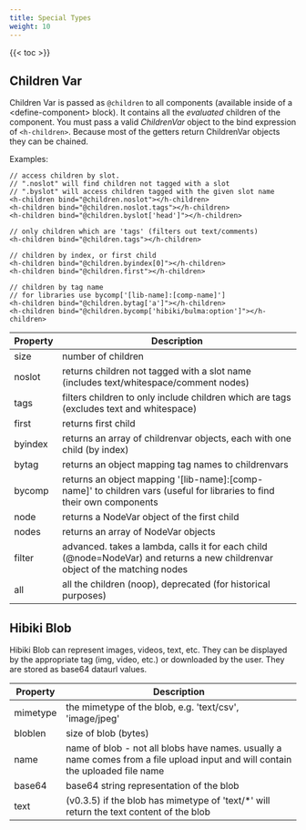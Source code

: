 ```yaml
---
title: Special Types
weight: 10
---
```


{{< toc >}}

## Children Var

Children Var is passed as `@children` to all components (available inside of a &lt;define-component&gt; block).
It contains all the *evaluated* children of the component.  You must pass a valid *ChildrenVar* object to the bind
expression of `<h-children>`.  Because most of the getters return ChildrenVar objects they can be chained.

Examples:
```
// access children by slot.  
// ".noslot" will find children not tagged with a slot
// ".byslot" will access children tagged with the given slot name
<h-children bind="@children.noslot"></h-children>
<h-children bind="@children.noslot.tags"></h-children>
<h-children bind="@children.byslot['head']"></h-children>

// only children which are 'tags' (filters out text/comments)
<h-children bind="@children.tags"></h-children>

// children by index, or first child
<h-children bind="@children.byindex[0]"></h-children>
<h-children bind="@children.first"></h-children>

// children by tag name
// for libraries use bycomp['[lib-name]:[comp-name]']
<h-children bind="@children.bytag['a']"></h-children>
<h-children bind="@children.bycomp['hibiki/bulma:option']"></h-children>

```

| Property | Description |
|----------|-------------|
| size | number of children |
| noslot | returns children not tagged with a slot name (includes text/whitespace/comment nodes) |
| tags | filters children to only include children which are tags (excludes text and whitespace) |
| first | returns first child |
| byindex | returns an array of childrenvar objects, each with one child (by index) |
| bytag | returns an object mapping tag names to childrenvars |
| bycomp | returns an object mapping '[lib-name]:[comp-name]' to children vars (useful for libraries to find their own components |
| node | returns a NodeVar object of the first child |
| nodes | returns an array of NodeVar objects |
| filter | advanced.  takes a lambda, calls it for each child (@node=NodeVar) and returns a new childrenvar object of the matching nodes |
| all | all the children (noop), deprecated (for historical purposes) |


## Hibiki Blob

Hibiki Blob can represent images, videos, text, etc.  They can be displayed by the appropriate tag (img, video, etc.) or downloaded by
the user.  They are stored as base64 dataurl values.

| Property | Description |
|----------|-------------|
| mimetype | the mimetype of the blob, e.g. 'text/csv', 'image/jpeg' |
| bloblen | size of blob (bytes) |
| name | name of blob - not all blobs have names.  usually a name comes from a file upload input and will contain the uploaded file name |
| base64 | base64 string representation of the blob |
| text | (v0.3.5) if the blob has mimetype of 'text/*' will return the text content of the blob |

